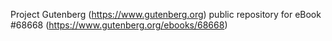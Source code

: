Project Gutenberg (https://www.gutenberg.org) public repository for eBook #68668 (https://www.gutenberg.org/ebooks/68668)
